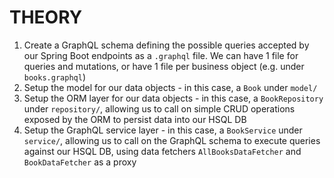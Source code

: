 # THEORY
1. Create a GraphQL schema defining the possible queries accepted by our Spring Boot endpoints as a `.graphql` file. We can have 1 file for queries and mutations, or have 1 file per business object (e.g. under `books.graphql`)
2. Setup the model for our data objects - in this case, a `Book` under `model/`
3. Setup the ORM layer for our data objects - in this case, a `BookRepository` under `repository/`, allowing us to call on simple CRUD operations exposed by the ORM to persist data into our HSQL DB
4. Setup the GraphQL service layer - in this case, a `BookService` under `service/`, allowing us to call on the GraphQL schema to execute queries against our HSQL DB, using data fetchers `AllBooksDataFetcher` and `BookDataFetcher` as a proxy
